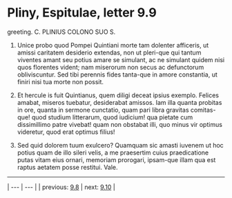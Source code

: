 # Pliny, Espitulae, letter 9.9

greeting. C. PLINIUS COLONO SUO S.



1. Unice probo quod Pompei Quintiani morte tam dolenter afficeris, ut amissi caritatem desiderio extendas, non ut pleri-que qui tantum viventes amant seu potius amare se simulant, ac ne simulant quidem nisi quos florentes vident; nam miserorum non secus ac defunctorum obliviscuntur. Sed tibi perennis fides tanta-que in amore constantia, ut finiri nisi tua morte non possit.



2. Et hercule is fuit Quintianus, quem diligi deceat ipsius exemplo. Felices amabat, miseros tuebatur, desiderabat amissos. Iam illa quanta probitas in ore, quanta in sermone cunctatio, quam pari libra gravitas comitas-que! quod studium litterarum, quod iudicium! qua pietate cum dissimillimo patre vivebat! quam non obstabat illi, quo minus vir optimus videretur, quod erat optimus filius!



3. Sed quid dolorem tuum exulcero? Quamquam sic amasti iuvenem ut hoc potius quam de illo sileri velis, a me praesertim cuius praedicatione putas vitam eius ornari, memoriam prorogari, ipsam-que illam qua est raptus aetatem posse restitui. Vale.



---

| --- | --- |
| previous: [9.8](../9.8/) | next: [9.10](../9.10/) |